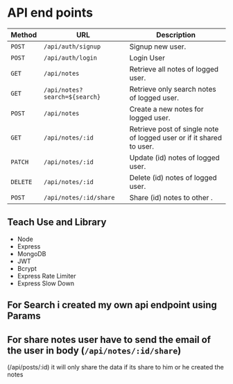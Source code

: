 
# API end points

| Method   | URL                                      | Description                                  |
| -------- | ---------------------------------------- | ---------------------------------------------|
| `POST`   | `/api/auth/signup`                       | Signup new user.                             |
| `POST`   | `/api/auth/login`                        | Login User                                   |
| `GET`    | `/api/notes`                             | Retrieve all notes of logged user.           |
| `GET`    | `/api/notes?search=${search}`            | Retrieve only search notes of logged user.   |
| `POST`   | `/api/notes`                             | Create a new notes for logged user.          |
| `GET`    | `/api/notes/:id`                         | Retrieve post of single note of logged user or if it shared to user. |
| `PATCH`  | `/api/notes/:id`                         | Update (id) notes of logged user.            |
| `DELETE` | `/api/notes/:id`                         | Delete (id) notes of logged user.            |
| `POST`   | `/api/notes/:id/share`                   | Share (id) notes to other .            |



## Teach Use and Library
- Node
- Express
- MongoDB
- JWT
- Bcrypt
- Express Rate Limiter
- Express Slow Down



## For Search i created my own api endpoint using Params   
## For share notes user have to send the email of the user in body (`/api/notes/:id/share`)

(/api/posts/:id) it will only share the data if its share to him or he created the notes
